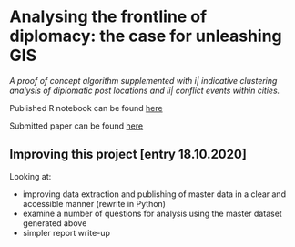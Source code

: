 # Analysing the frontline of diplomacy: the case for unleashing GIS
_A proof of concept algorithm supplemented with i| indicative clustering analysis of diplomatic post locations and ii| conflict events within cities._

Published R notebook can be found [here](http://rpubs.com/antoniosfiala/casa_gis_diplomacy)

Submitted paper can be found [here](https://github.com/antoniosfiala/UCL_CASA_GIS/blob/master/R_Notebook/Final/Submitted%20paper/GIS_WriteUp_20200112_v1.0_lower_size.pdf)

## Improving this project [entry 18.10.2020]

Looking at:
- improving data extraction and publishing of master data in a clear and accessible manner (rewrite in Python)
- examine a number of questions for analysis using the master dataset generated above
- simpler report write-up
